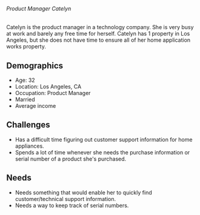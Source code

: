 ###### Product Manager Catelyn

Catelyn is the product manager in a technology company. She is very busy at work and barely any free time for herself. Catelyn has 1 property in Los Angeles, but she does not have time to ensure all of her home application works property.  

## Demographics
- Age: 32
- Location: Los Angeles, CA
- Occupation: Product Manager
- Married
- Average income

## Challenges
- Has a difficult time figuring out customer support information for home appliances. 
- Spends a lot of time whenever she needs the purchase information or serial number of a product she's purchased.

## Needs
- Needs something that would enable her to quickly find customer/technical support information. 
- Needs a way to keep track of serial numbers. 